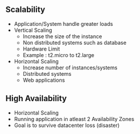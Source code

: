 ## Scalability
- Application/System handle greater loads
- Vertical Scaling
  - Increase the size of the instance
  - Non distributed systems such as database
  - Hardware Limit
  - Example : t2.micro to t2.large
- Horizontal Scaling
  - Increase number of instances/systems
  - Distributed systems
  - Web applications

## High Availability
- Horizontal Scaling
- Running application in atleast 2 Availability Zones
- Goal is to survive datacenter loss (disaster)
  
